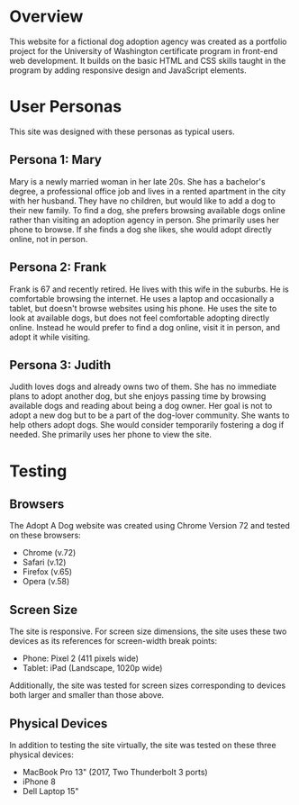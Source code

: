 # Overview

This website for a fictional dog adoption agency was created as a portfolio project for the University of Washington certificate program in front-end web development. It builds on the basic HTML and CSS skills taught in the program by adding responsive design and JavaScript elements.

# User Personas

This site was designed with these personas as typical users.

## Persona 1: Mary

Mary is a newly married woman in her late 20s. She has a bachelor's degree, a professional office job and lives in a rented apartment in the city with her husband. They have no children, but would like to add a dog to their new family. To find a dog, she prefers browsing available dogs online rather than visiting an adoption agency in person. She primarily uses her phone to browse. If she finds a dog she likes, she would adopt directly online, not in person.

## Persona 2: Frank

Frank is 67 and recently retired. He lives with this wife in the suburbs. He is comfortable browsing the internet. He uses a laptop and occasionally a tablet, but doesn't browse websites using his phone. He uses the site to look at available dogs, but does not feel comfortable adopting directly online. Instead he would prefer to find a dog online, visit it in person, and adopt it while visiting.

## Persona 3: Judith

Judith loves dogs and already owns two of them. She has no immediate plans to adopt another dog, but she enjoys passing time by browsing available dogs and reading about being a dog owner. Her goal is not to adopt a new dog but to be a part of the dog-lover community. She wants to help others adopt dogs. She would consider temporarily fostering a dog if needed. She primarily uses her phone to view the site.

# Testing

## Browsers

The Adopt A Dog website was created using Chrome Version 72 and tested on these browsers:

* Chrome (v.72)
* Safari (v.12)
* Firefox (v.65)
* Opera (v.58)

## Screen Size

The site is responsive. For screen size dimensions, the site uses these two devices as its references for screen-width break points:

* Phone: Pixel 2 (411 pixels wide)
* Tablet: iPad (Landscape, 1020p wide)

Additionally, the site was tested for screen sizes corresponding to devices both larger and smaller than those above.

## Physical Devices

In addition to testing the site virtually, the site was tested on these three physical devices:

* MacBook Pro 13" (2017, Two Thunderbolt 3 ports)
* iPhone 8
* Dell Laptop 15"
